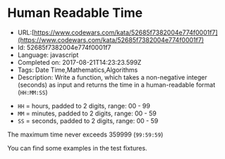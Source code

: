 # Human Readable Time

 - URL:[https://www.codewars.com/kata/52685f7382004e774f0001f7](https://www.codewars.com/kata/52685f7382004e774f0001f7)
 - Id: 52685f7382004e774f0001f7
 - Language: javascript
 - Completed on: 2017-08-21T14:23:23.599Z
 - Tags: Date Time,Mathematics,Algorithms
 - Description:
Write a function, which takes a non-negative integer (seconds) as input and returns the time in a human-readable format (`HH:MM:SS`)

* `HH` = hours, padded to 2 digits, range: 00 - 99
* `MM` = minutes, padded to 2 digits, range: 00 - 59
* `SS` = seconds, padded to 2 digits, range: 00 - 59

The maximum time never exceeds 359999 (`99:59:59`)

You can find some examples in the test fixtures.
